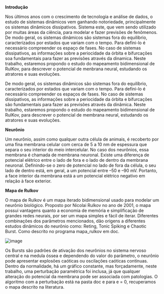 **Introdução**


Nos últimos anos com o crescimento de tecnologia e análise de dados, o estudo de sistemas dinâmicos vem ganhando notoriedade, principalmente os sistemas dinâmicos dissipativos. Sistema este, que vem sendo utilizado por muitas áreas da ciência, para modelar e fazer previsões de fenômenos. De modo geral, os sistemas dinâmicos são sistemas fora do equilibrio, caracterizados por estados que variam com o tempo. Para defini-lo é necessário compreender os espaço de fases. No caso de sistemas dissipativos, as informações sobre a periocidade da órbita e bifurcações soa fundamentais para fazer as previsões através da dinamica. Neste trabalho, estaremos propondo o estudo do mapeamento bidimensional de RulKov, para descrever o potencial de menbrana neural, estudando os atratores e suas evoluções.  

De modo geral, os sistemas dinâmicos são sistemas fora do equilíbrio, caracterizados por estados que variam com o tempo. Para defini-lo é necessário compreender os espaços de fases. No caso de sistemas dissipativos, as informações sobre a periocidade da órbita e bifurcações são fundamentais para fazer as previsões através da dinâmica. 
Neste trabalho, estaremos propondo o estudo do mapeamento bidimensional de RulKov, para descrever o potencial de membrana neural, estudando os atratores e suas evoluções.  

**Neurônio** 


Um neurônio, assim como qualquer outra célula de animais, é recoberto por uma fina membrana celular com cerca de 5 a 10 nm de espessura que separa o seu interior do meio intercelular. No caso dos neurônios, essa membrana é chamada de membrana neuronal. Existe uma diferença de potencial elétrico entre o lado de fora e o lado de dentro da membrana neuronal. Definindo-se o zero de potencial no lado de fora da célula, o seu lado de dentro está, em geral, a um potencial entre –50 e –90 mV. Portanto, a face interior da membrana está a um potencial elétrico negativo em relação à face exterior.

**Mapa de Rulkov**


O mapa de Rulkov é um mapa iterado bidimensional usado para modelar um neurônio biológico. Proposto por Nicolai Rulkov no ano de 2001, o mapa possui vantagens quanto a economia de memória e simplificação de grandes redes neurais, por ser um mapa simples e fácil de iterar. Diferentes combinações dos parâmetros mencionados, dão origens a diferentes estudos dinâmicos do neurônio como: Reting, Tonic Spiking e Chaotic Burst.
Como descrito no programa mapa_rulkov em doc.

![image](https://user-images.githubusercontent.com/87997775/158250816-d8f28ee6-7010-4e16-83b3-25e75fb1e858.png)

Os Bursts são padrões de ativação dos neurônios no sistema nervoso central e na medula óssea e dependendo do valor do parâmetro, o neurônio pode apresentar explosões caóticas ou oscilações caóticas contínuas. Dentro da normalidade, há um gráfico constante, mas forçadamente, neste trabalho, uma perturbação paramétrica foi inclusa, já que qualquer alteração do potencial da membrana pode ser associada com patologias. O algoritmo com a perturbação está na pasta doc e para e = 0, recuperamos o mapa descrito na literatura. 
